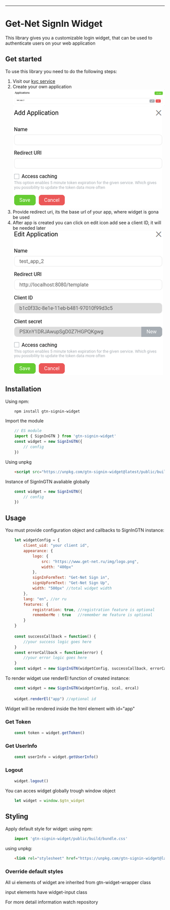 
---

# Get-Net SignIn Widget
This library gives you a customizable login widget, that can be used to authenticate users on your web application

## Get started
To use this library you need to do the following steps:
1. Visit our [kyc service](https://id.gtn.ee/)
2. Create your own application 
![alt Applications list](img/applications.png)
![alt create application](img/add_app.png)
3. Provide redirect uri, its the base url of your app, where widget is gona be used
4. After app is created you can click on edit icon add see a client ID, it will be needed later
![alt create application](img/client.png)


## Installation
Using npm:

```bash
    npm install gtn-signin-widget
```
Import the module
```js
    // ES module
    import { SignInGTN } from 'gtn-signin-widget'
    const widget = new SignInGTN({
        // config
    })
```

Using unpkg
```html
    <script src="https://unpkg.com/gtn-signin-widget@latest/public/build/bundle.js"></script>
```
Instance of SignInGTN avaliable globally
```js
    const widget = new SignInGTN({
        // config
    })
```

## Usage
You must provide configuration object and callbacks to SignInGTN instance:

```js
    let widgetConfig = {
        client_uid: "your client id",
        appearance: {
            logo: {
                src: "https://www.get-net.ru/img/logo.png",
                width: "400px"
            },
            signInFormText: "Get-Net Sign in",
            signUpFormText: "Get-Net Sign Up",
            width: "500px" //total widget width
        },
        lang: "en", //or ru
        features: {
            registration: true, //registration feature is optional
            rememberMe : true   //remember me feature is optional
        }
    }

    const successCallback = function() {
        //your success logic goes here
    }
    const errorCallback = function(error) {
        //your error logic goes here
    }
    const widget = new SignInGTN(widgetConfig, successCallback, errorCallback)
```

To render widget use renderEl function of created instance:
```js
    const widget = new SignInGTN(widgetConfig, scal, ercal)

    widget.renderEl("app") //optional id
```
Widget will be rendered inside the html element with id="app"

### Get Token
```js
    const token = widget.getToken()
```

### Get UserInfo
```js
    const userInfo = widget.getUserInfo()
```

### Logout
```js
    widget.logout()
```

You can acces widget globally trough window object
```js
    let widget = window.$gtn_widget
```
## Styling
Apply default style for widget:
using npm:
```js
    import 'gtn-signin-widget/public/build/bundle.css'
```
using unpkg:
```html
    <link rel="stylesheet" href="https://unpkg.com/gtn-signin-widget@latest/public/build/bundle.css"
```
### Override default styles
All ui elements of widget are inherited from gtn-widget-wrapper class

input elements have widget-input class 

For more detail information watch repository